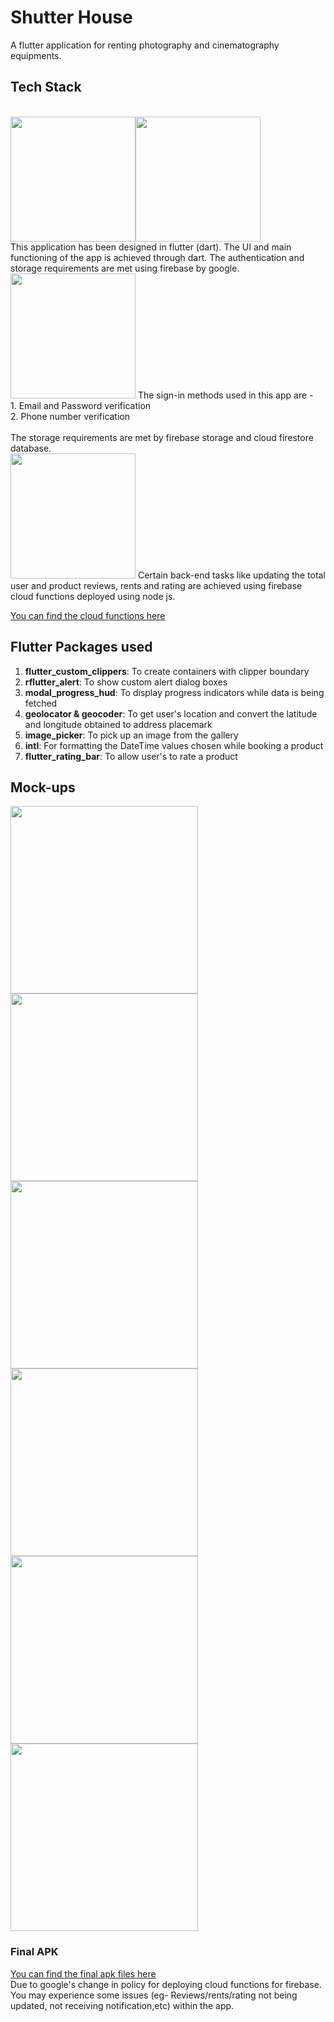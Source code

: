 # Shutter House
A flutter application for renting photography and cinematography equipments.

## Tech Stack
<br>
<img src="https://github.com/harshh3010/ShutterHouse/blob/master/Mockups/flutter-logo.png" width="200px"><img src="https://github.com/harshh3010/ShutterHouse/blob/master/Mockups/dart-logo.png" width="200px">
<br>
This application has been designed in flutter (dart). The UI and main functioning of the app is achieved through dart. The authentication and storage requirements are met using firebase by google.
<br>
<img src="https://github.com/harshh3010/ShutterHouse/blob/master/Mockups/firebase-logo.png" width="200px">
The sign-in methods used in this app are -<br>
1. Email and Password verification<br>
2. Phone number verification<br>
<br>
The storage requirements are met by firebase storage and cloud firestore database.
<br>
<img src="https://github.com/harshh3010/ShutterHouse/blob/master/Mockups/nodejs-logo.png" width="200px">
Certain back-end tasks like updating the total user and product reviews, rents and rating are achieved using firebase cloud functions deployed using node js.
<br>

[You can find the cloud functions here](https://github.com/harshh3010/ShutterHouse/blob/master/Cloud%20Functions/functions/index.js)
<br>

## Flutter Packages used
1. **flutter_custom_clippers**: To create containers with clipper boundary
2. **rflutter_alert**: To show custom alert dialog boxes
3. **modal_progress_hud**: To display progress indicators while data is being fetched
4. **geolocator & geocoder**: To get user's location and convert the latitude and longitude obtained to address placemark
5. **image_picker**: To pick up an image from the gallery
6. **intl**: For formatting the DateTime values chosen while booking a product
7. **flutter_rating_bar**: To allow user's to rate a product

## Mock-ups
<img src="https://github.com/harshh3010/ShutterHouse/blob/master/Mockups/HomeScreen.png" width="300px">
<img src="https://github.com/harshh3010/ShutterHouse/blob/master/Mockups/ProfileScreen.png" width="300px">
<img src="https://github.com/harshh3010/ShutterHouse/blob/master/Mockups/RentScreen.png" width="300px">
<img src="https://github.com/harshh3010/ShutterHouse/blob/master/Mockups/CategoryScreen.png" width="300px">
<img src="https://github.com/harshh3010/ShutterHouse/blob/master/Mockups/ProductScreen1.png" width="300px">
<img src="https://github.com/harshh3010/ShutterHouse/blob/master/Mockups/ProductScreen2.png" width="300px">

### Final APK
[You can find the final apk files here](https://github.com/harshh3010/ShutterHouse/tree/master/Release%20APK%20Files)
<br>
Due to google's change in policy for deploying cloud functions for firebase. You may experience some issues (eg- Reviews/rents/rating not being updated, not receiving notification,etc) within the app.


